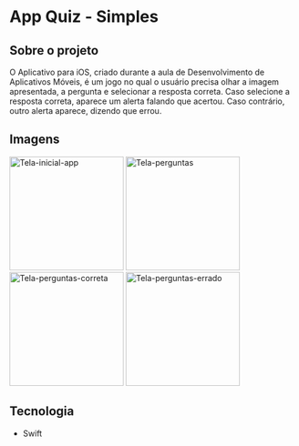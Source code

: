 # App Quiz - Simples

## Sobre o projeto
O Aplicativo para iOS, criado durante a aula de Desenvolvimento de Aplicativos Móveis, é um jogo no qual o usuário precisa olhar a imagem apresentada, a pergunta e selecionar a resposta correta.
Caso selecione a resposta correta, aparece um alerta falando que acertou. Caso contrário, outro alerta aparece, dizendo que errou.

## Imagens
 <div>
   <img width="200" alt="Tela-inicial-app" src="https://user-images.githubusercontent.com/43188652/163605227-1398b330-0424-4d19-b96e-6eea1a42cd7d.png">
   <img width="200" alt="Tela-perguntas" src="https://user-images.githubusercontent.com/43188652/163605723-be38a5bb-dff3-461f-b473-09a7a4b7cc60.png">
   <img width="200" alt="Tela-perguntas-correta" src="https://user-images.githubusercontent.com/43188652/163605730-77e1bae5-72b7-44c0-b335-9d19afe930df.png">
   <img width="200" alt="Tela-perguntas-errado" src="https://user-images.githubusercontent.com/43188652/163605733-756be509-c681-4849-8f98-121b2e5bbdce.png">
 </div>

## Tecnologia
- Swift

